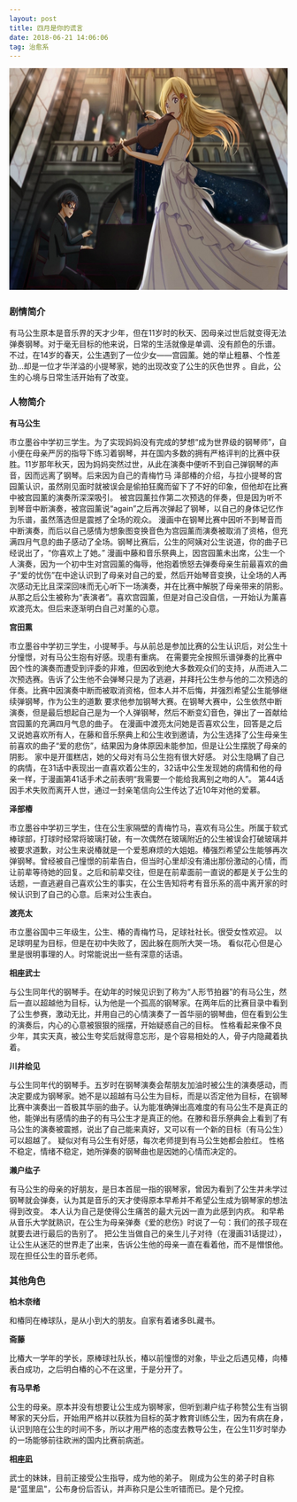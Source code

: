 ```yaml
---
layout: post
title: 四月是你的谎言
date: 2018-06-21 14:06:06 
tag: 治愈系
---
```


<img src="/images/posts/codeless/四月.jpg" height="400" width="600">

### 剧情简介
 
有马公生原本是音乐界的天才少年，但在11岁时的秋天、因母亲过世后就变得无法弹奏钢琴。对于毫无目标的他来说，日常的生活就像是单调、没有颜色的乐谱。
不过，在14岁的春天，公生遇到了一位少女——宫园薰。她的举止粗暴、个性差劲…却是一位才华洋溢的小提琴家，她的出现改变了公生的灰色世界 。自此，公生的心境与日常生活开始有了改变。 

### 人物简介

**有马公生**

市立墨谷中学初三学生。为了实现妈妈没有完成的梦想“成为世界级的钢琴师”，自小便在母亲严厉的指导下练习着钢琴，并在国内多数的拥有严格评判的比赛中获胜。11岁那年秋天，因为妈妈突然过世，从此在演奏中便听不到自己弹钢琴的声音，因而远离了钢琴。后来因为自己的青梅竹马 泽部椿的介绍，与拉小提琴的宫园薰认识，虽然刚见面时就被误会是偷拍狂魔而留下了不好的印象，但他却在比赛中被宫园薰的演奏所深深吸引。
被宫园薰拉作第二次预选的伴奏，但是因为听不到琴音中断演奏，被宫园薰说“again”之后再次弹起了钢琴，以自己的身体记忆作为乐谱，虽然落选但是震撼了全场的观众。
漫画中在钢琴比赛中因听不到琴音而中断演奏，而后以自己感情为想象图变换音色为宫园薰而演奏被取消了资格，但充满四月气息的曲子感动了全场。钢琴比赛后，公生的阿姨对公生说道，你的曲子已经说出了，“你喜欢上了她。”
漫画中藤和音乐祭典上，因宫园薰未出席，公生一个人演奏，因为一个初中生对宫园薰的侮辱，他抱着愤怒去弹奏母亲生前最喜欢的曲子“爱的忧伤”在中途认识到了母亲对自己的爱，然后开始琴音变换，让全场的人再次感动无比且深深回味而无心听下一场演奏，并在比赛中解脱了母亲带来的阴影。
从那之后公生被称为“表演者”。喜欢宫园薰，但是对自己没自信，一开始认为薰喜欢渡亮太。但后来逐渐明白自己对薰的心意。

**宫田熏**

市立墨谷中学初三学生，小提琴手。与从前总是参加比赛的公生认识后，对公生十分憧憬，对有马公生抱有好感。现患有重病。
在需要完全按照乐谱弹奏的比赛中因个性的演奏而遭受到评委的非难，但因收到绝大多数观众们的支持，从而进入二次预选赛。告诉了公生他不会弹琴只是为了逃避，并拜托公生参与他的二次预选的伴奏。比赛中因演奏中断而被取消资格，但本人并不后悔，并强烈希望公生能够继续弹钢琴，作为公生的道歉 要求他参加钢琴大赛。在钢琴大赛中，公生依然中断演奏，但是最后想起自己是为一个人弹钢琴，然后不断变幻音色，弹出了一首献给宫园薰的充满四月气息的曲子。
在漫画中渡亮太问她是否喜欢公生，回答是之后又说她喜欢所有人，在藤和音乐祭典上和公生收到邀请，为公生选择了公生母亲生前喜欢的曲子“爱的悲伤”，结果因为身体原因未能参加，但是让公生摆脱了母亲的阴影。
家中是开蛋糕店，她的父母对有马公生抱有很大好感。
对公生隐瞒了自己的病情，在31话中表现出一直喜欢着公生的，32话中公生发现她的病情和他的母亲一样，于漫画第41话手术之前表明“我需要一个能给我离别之吻的人”。
第44话因手术失败而离开人世，通过一封亲笔信向公生传达了近10年对他的爱慕。

**泽部椿**

市立墨谷中学初三学生，住在公生家隔壁的青梅竹马，喜欢有马公生。所属于软式棒球部，打球时经常将玻璃打破，有一次偶然在玻璃附近的公生被误会打破玻璃并被要求道歉，对公生来说椿就是一个爱惹麻烦的大姐姐。椿强烈希望公生能够再次弹钢琴。曾经被自己憧憬的前辈告白，但当时心里却没有涌出那份激动的心情，而让前辈等待她的回复。之后和前辈交往，但是在前辈面前一直说的都是关于公生的话题，一直逃避自己喜欢公生的事实，在公生告知将考有音乐系的高中离开家的时候认识到了自己的心意。后来对公生表白。 	

**渡亮太**

市立墨谷国中三年级生，公生、椿的青梅竹马，足球社社长。很受女性欢迎。
以足球明星为目标，但是在初中失败了，因此躲在厕所大哭一场。
看似花心但是心里是很明事理的人。时常能说出一些有深意的话语。

**相座武士**

与公生同年代的钢琴手。在幼年的时候见识到了称为“人形节拍器”的有马公生，然后一直以超越他为目标，认为他是一个孤高的钢琴家。在两年后的比赛目录中看到了公生参赛，激动无比，并用自己的心情演奏了一首华丽的钢琴曲，但在看到公生的演奏后，内心的心意被狠狠的摇摆，开始疑惑自己的目标。
性格看起来像不良少年，其实天真，被公生夸奖后就得意忘形，是个容易相处的人，骨子内隐藏着执着。

**川井绘见**

与公生同年代的钢琴手。五岁时在钢琴演奏会帮朋友加油时被公生的演奏感动，而决定要成为钢琴家。她不是以超越有马公生为目标，而是以否定他为目标，在钢琴比赛中演奏出一首极其华丽的曲子。认为能准确弹出高难度的有马公生不是真正的他，能弹出有感情的曲子的有马公生才是真正的他。在滕和音乐祭典会上看到了有马公生的演奏被震撼，说出了自己能来真好，又可以有一个新的目标（有马公生）可以超越了。
疑似对有马公生有好感，每次老师提到有马公生她都会脸红。
性格不稳定，情绪不稳定，她所弹奏的钢琴曲也是因她的心情而决定的。

**濑户纮子**

有马公生的母亲的好朋友，是日本首屈一指的钢琴家，曾因为看到了公生并未学过钢琴就会弹奏，认为其是音乐的天才使得原本早希并不希望公生成为钢琴家的想法得到改变。
本人认为自己是使得公生痛苦的最大元凶一直为此感到内疚。
和早希从音乐大学就熟识，在公生为母亲弹奏《爱的悲伤》时说了一句：我们的孩子现在就要去进行最后的告别了。
把公生当做自己的亲生儿子对待（在漫画31话提过），让公生从迷茫的世界走了出来，告诉公生他的母亲一直在看着他，而不是憎恨他。
现在担任公生的音乐老师。

### 其他角色

**柏木奈绪**

和椿同在棒球队，是从小到大的朋友。自家有着诸多BL藏书。

**斋藤**

比椿大一学年的学长，原棒球社队长，椿以前憧憬的对象，毕业之后遇见椿，向椿表白成功，之后明白椿的心不在这里，于是分开了。

**有马早希**

公生的母亲。原本并没有想要让公生成为钢琴家，但听到濑户纮子称赞公生有当钢琴家的天分后，开始用严格并以获胜为目标的英才教育训练公生，因为有病在身，认识到陪在公生的时间不多，所以才用严格的态度去教导公生，在公生11岁时举办的一场能够前往欧洲的国内比赛前病逝。

**相座凪**

武士的妹妹，目前正接受公生指导，成为他的弟子。
刚成为公生的弟子时自称是“蓝里凪"，公布身份后否认，并声称只是公生听错而已。是个兄控。














